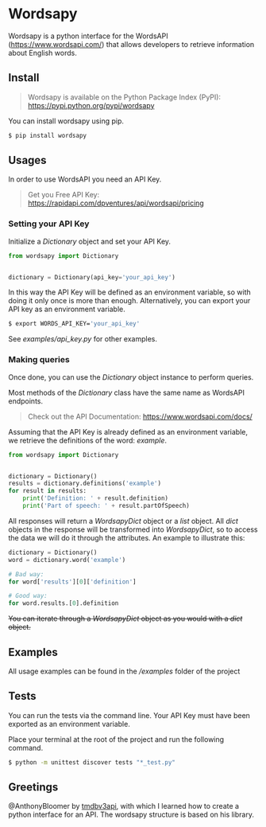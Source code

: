 # Wordsapy

Wordsapy is a python interface for the WordsAPI (https://www.wordsapi.com/) that allows developers to retrieve information about English words.

## Install

> Wordsapy is available on the Python Package Index (PyPI):
https://pypi.python.org/pypi/wordsapy

You can install wordsapy using pip.

```bash
$ pip install wordsapy
```

## Usages

In order to use WordsAPI you need an API Key.

> Get you Free API Key: https://rapidapi.com/dpventures/api/wordsapi/pricing


### Setting your API Key

Initialize a *Dictionary* object and set your API Key.

```python
from wordsapy import Dictionary


dictionary = Dictionary(api_key='your_api_key')
```

In this way the API Key will be defined as an environment variable, so with doing it only once is more than enough.
Alternatively, you can export your API key as an environment variable.

```bash
$ export WORDS_API_KEY='your_api_key'
```
See *examples/api_key.py* for other examples.

### Making queries

Once done, you can use the *Dictionary* object instance to perform queries. 

Most methods of the *Dictionary* class have the same name as WordsAPI endpoints.

> Check out the API Documentation: https://www.wordsapi.com/docs/

Assuming that the API Key is already defined as an environment variable, we retrieve the definitions of the word: *example*.

```python
from wordsapy import Dictionary


dictionary = Dictionary()
results = dictionary.definitions('example')
for result in results:
    print('Definition: ' + result.definition)
    print('Part of speech: ' + result.partOfSpeech)
```

All responses will return a *WordsapyDict* object or a *list* object. All *dict* objects in the response will be transformed into *WordsapyDict*, so to access the data we will do it through the attributes. An example to illustrate this:

```python
dictionary = Dictionary()
word = dictionary.word('example')

# Bad way:
for word['results'][0]['definition']

# Good way:
for word.results.[0].definition
```

~~You can iterate through a *WordsapyDict* object as you would with a *dict* object.~~

## Examples

All usage examples can be found in the */examples* folder of the project

## Tests

You can run the tests via the command line. Your API Key must have been exported as an environment variable. 

Place your terminal at the root of the project and run the following command.

```bash
$ python -m unittest discover tests "*_test.py"
```

## Greetings

@AnthonyBloomer by [tmdbv3api](https://github.com/AnthonyBloomer/tmdbv3api), with which I learned how to create a python interface for an API. The wordsapy structure is based on his library.
